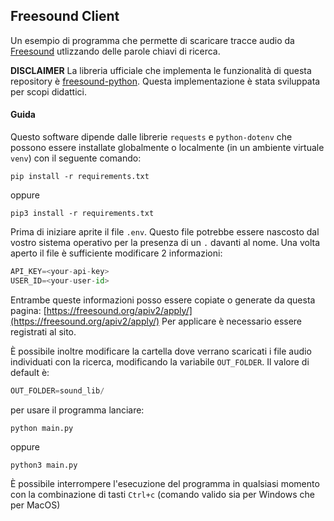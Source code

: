## Freesound Client

Un esempio di programma che permette di scaricare tracce audio da [Freesound](https://www.freesound.org) utlizzando delle parole chiavi di ricerca.

**DISCLAIMER**
La libreria ufficiale che implementa le funzionalità di questa repository è [freesound-python](https://github.com/MTG/freesound-python). Questa implementazione è stata sviluppata per scopi didattici.

#### Guida
Questo software dipende dalle librerie `requests` e `python-dotenv` che possono essere installate globalmente o localmente (in un ambiente virtuale `venv`) con il seguente comando:

```
pip install -r requirements.txt
```
oppure
```
pip3 install -r requirements.txt
```
Prima di iniziare aprite il file `.env`. Questo file potrebbe essere nascosto dal vostro sistema operativo per la presenza di un `.` davanti al nome. 
Una volta aperto il file è sufficiente modificare 2 informazioni:

```py
API_KEY=<your-api-key>
USER_ID=<your-user-id>
```
Entrambe queste informazioni posso essere copiate o generate da questa pagina: [https://freesound.org/apiv2/apply/](https://freesound.org/apiv2/apply/)
Per applicare è necessario essere registrati al sito.

È possibile inoltre modificare la cartella dove verrano scaricati i file audio individuati con la ricerca, modificando la variabile `OUT_FOLDER`. Il valore di default è:
```py
OUT_FOLDER=sound_lib/
```

per usare il programma lanciare:
```shell
python main.py
```
oppure
```shell
python3 main.py
```

È possibile interrompere l'esecuzione del programma in qualsiasi momento con la combinazione di tasti `Ctrl+c` (comando valido sia per Windows che per MacOS)